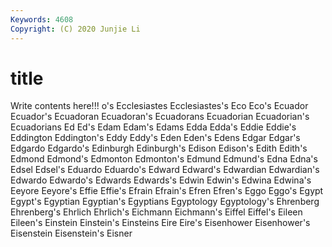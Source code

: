 ```yaml
---
Keywords: 4608
Copyright: (C) 2020 Junjie Li
---
```


# title

Write contents here!!!
o's 
Ecclesiastes 
Ecclesiastes's 
Eco
Eco's 
Ecuador 
Ecuador's 
Ecuadoran 
Ecuadoran's 
Ecuadorans 
Ecuadorian 
Ecuadorian's 
Ecuadorians 
Ed
Ed's 
Edam 
Edam's 
Edams 
Edda 
Edda's 
Eddie 
Eddie's 
Eddington 
Eddington's
Eddy 
Eddy's 
Eden 
Eden's 
Edens 
Edgar 
Edgar's 
Edgardo 
Edgardo's 
Edinburgh
Edinburgh's 
Edison 
Edison's 
Edith 
Edith's 
Edmond 
Edmond's 
Edmonton 
Edmonton's 
Edmund
Edmund's 
Edna 
Edna's 
Edsel 
Edsel's 
Eduardo 
Eduardo's 
Edward 
Edward's 
Edwardian
Edwardian's 
Edwardo 
Edwardo's 
Edwards 
Edwards's 
Edwin 
Edwin's 
Edwina 
Edwina's 
Eeyore
Eeyore's 
Effie 
Effie's 
Efrain 
Efrain's 
Efren 
Efren's 
Eggo 
Eggo's 
Egypt
Egypt's 
Egyptian 
Egyptian's 
Egyptians 
Egyptology 
Egyptology's 
Ehrenberg 
Ehrenberg's 
Ehrlich 
Ehrlich's
Eichmann 
Eichmann's 
Eiffel 
Eiffel's 
Eileen 
Eileen's 
Einstein 
Einstein's 
Einsteins 
Eire
Eire's 
Eisenhower 
Eisenhower's 
Eisenstein 
Eisenstein's 
Eisner 
